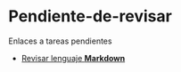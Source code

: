 # Pendiente-de-revisar
Enlaces a tareas pendientes
- [Revisar lenguaje **Markdown**](https://markdown.es/)
